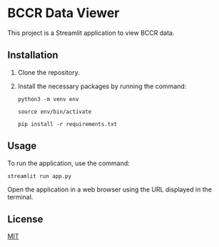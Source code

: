 
# BCCR Data Viewer

This project is a Streamlit application to view BCCR data.

## Installation

1. Clone the repository.
2. Install the necessary packages by running the command:

   ```
   python3 -m venv env

   source env/bin/activate

   pip install -r requirements.txt
   ```

## Usage

To run the application, use the command:
```
streamlit run app.py
```

Open the application in a web browser using the URL displayed in the terminal.

## License

[MIT](https://choosealicense.com/licenses/mit/)

